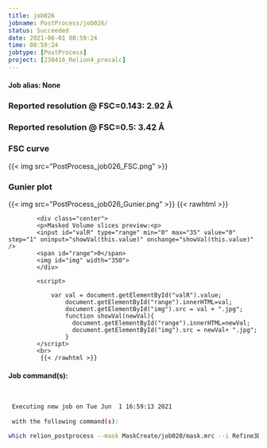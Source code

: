 ```yaml
---
title: job026
jobname: PostProcess/job026/
status: Succeeded
date: 2021-06-01 08:59:24
time: 08:59:24
jobtype: [PostProcess]
project: [230416_Relion4_precalc]
---
```


#### Job alias: None

### Reported resolution @ FSC=0.143: __2.92 Å__
### Reported resolution @ FSC=0.5: __3.42 Å__
### FSC curve
{{< img src="PostProcess_job026_FSC.png" >}}
### Gunier plot
{{< img src="PostProcess_job026_Gunier.png" >}}
{{< rawhtml >}} 

            <div class="center">
            <p>Masked Volume slices preview:<p>
            <input id="valR" type="range" min="0" max="35" value="0" step="1" oninput="showVal(this.value)" onchange="showVal(this.value)" />
            <span id="range">0</span>
            <img id="img" width="350">
            </div>

            <script>

                var val = document.getElementById("valR").value;
                    document.getElementById("range").innerHTML=val;
                    document.getElementById("img").src = val + ".jpg";
                    function showVal(newVal){
                      document.getElementById("range").innerHTML=newVal;
                      document.getElementById("img").src = newVal+ ".jpg";
                    }
            </script>
            <br>
             {{< /rawhtml >}}

#### Job command(s):

```bash

 
 Executing new job on Tue Jun  1 16:59:13 2021
 
 with the following command(s): 

which relion_postprocess --mask MaskCreate/job020/mask.mrc --i Refine3D/job025/run_half1_class001_unfil.mrc --o PostProcess/job026/postprocess  --angpix 1.244 --mtf mtf_k2_200kV.star --mtf_angpix 0.885 --auto_bfac  --autob_lowres 10  --pipeline_control PostProcess/job026/
 
 


